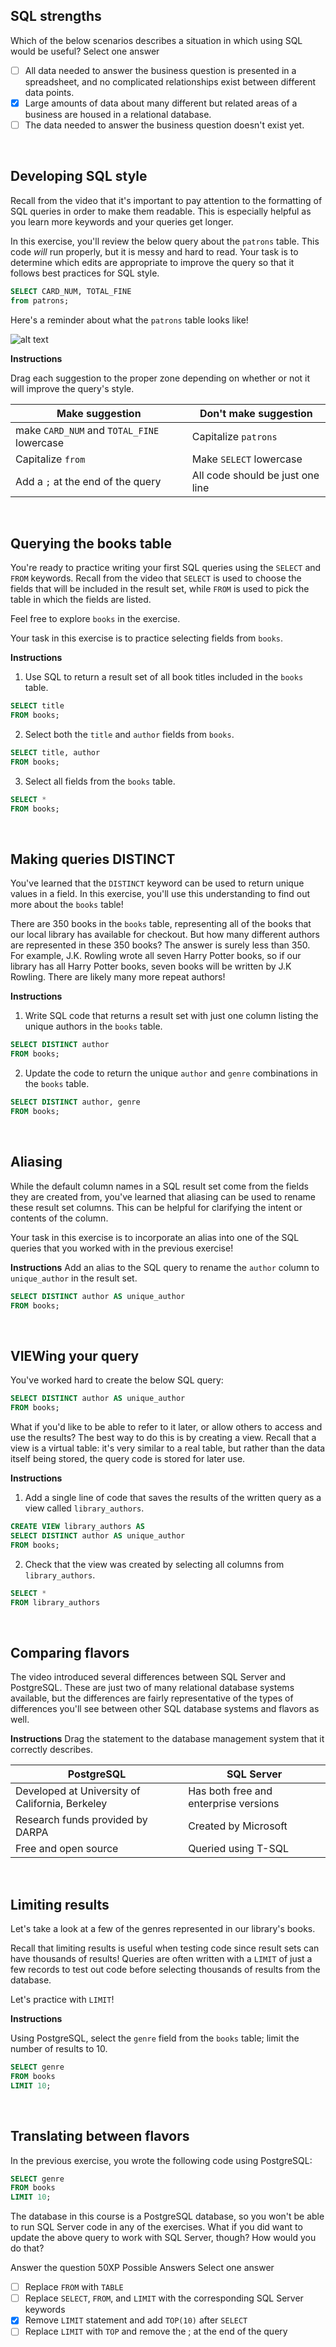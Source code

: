 ## SQL strengths
Which of the below scenarios describes a situation in which using SQL would be useful? Select one answer

- [ ] All data needed to answer the business question is presented in a spreadsheet, and no complicated relationships exist between different data points.
- [x] Large amounts of data about many different but related areas of a business are housed in a relational database.
- [ ] The data needed to answer the business question doesn't exist yet.

<br>

## Developing SQL style
Recall from the video that it's important to pay attention to the formatting of SQL queries in order to make them readable. This is especially helpful as you learn more keywords and your queries get longer.

In this exercise, you'll review the below query about the `patrons` table. This code _will_ run properly, but it is messy and hard to read. Your task is to determine which edits are appropriate to improve the query so that it follows best practices for SQL style.

``` sql
SELECT CARD_NUM, TOTAL_FINE 
from patrons;
```

Here's a reminder about what the `patrons` table looks like!

![alt text](img/image05.png)

**Instructions**

Drag each suggestion to the proper zone depending on whether or not it will improve the query's style.

| Make suggestion | Don't make suggestion |
| --------------- | --------------------- |
| make `CARD_NUM` and `TOTAL_FINE` lowercase | Capitalize `patrons` |
| Capitalize `from` | Make `SELECT` lowercase |
| Add a `;` at the end of the query | All code should be just one line |

<br>

## Querying the books table
You're ready to practice writing your first SQL queries using the `SELECT` and `FROM` keywords. Recall from the video that `SELECT` is used to choose the fields that will be included in the result set, while `FROM` is used to pick the table in which the fields are listed.

Feel free to explore `books` in the exercise.

Your task in this exercise is to practice selecting fields from `books`.

**Instructions**
1. Use SQL to return a result set of all book titles included in the `books` table.

``` sql
SELECT title
FROM books;
```

2. Select both the `title` and `author` fields from `books`.

``` sql
SELECT title, author
FROM books;
```

3. Select all fields from the `books` table.

``` sql
SELECT *
FROM books;
```

<br>

## Making queries DISTINCT
You've learned that the `DISTINCT` keyword can be used to return unique values in a field. In this exercise, you'll use this understanding to find out more about the `books` table!

There are 350 books in the `books` table, representing all of the books that our local library has available for checkout. But how many different authors are represented in these 350 books? The answer is surely less than 350. For example, J.K. Rowling wrote all seven Harry Potter books, so if our library has all Harry Potter books, seven books will be written by J.K Rowling. There are likely many more repeat authors!

**Instructions**
1. Write SQL code that returns a result set with just one column listing the unique authors in the `books` table.

``` sql
SELECT DISTINCT author
FROM books;
```

2. Update the code to return the unique `author` and `genre` combinations in the `books` table.

``` sql
SELECT DISTINCT author, genre
FROM books;
```

<br>

## Aliasing
While the default column names in a SQL result set come from the fields they are created from, you've learned that aliasing can be used to rename these result set columns. This can be helpful for clarifying the intent or contents of the column.

Your task in this exercise is to incorporate an alias into one of the SQL queries that you worked with in the previous exercise!

**Instructions**
Add an alias to the SQL query to rename the `author` column to `unique_author` in the result set.

``` sql
SELECT DISTINCT author AS unique_author
FROM books;
```

<br>

## VIEWing your query
You've worked hard to create the below SQL query:
``` sql
SELECT DISTINCT author AS unique_author
FROM books;
```
What if you'd like to be able to refer to it later, or allow others to access and use the results? The best way to do this is by creating a view. Recall that a view is a virtual table: it's very similar to a real table, but rather than the data itself being stored, the query code is stored for later use.

**Instructions**
1. Add a single line of code that saves the results of the written query as a view called `library_authors`.

``` sql
CREATE VIEW library_authors AS
SELECT DISTINCT author AS unique_author
FROM books;
```

2. Check that the view was created by selecting all columns from `library_authors`.

``` sql
SELECT *
FROM library_authors
```

<br>

## Comparing flavors
The video introduced several differences between SQL Server and PostgreSQL. These are just two of many relational database systems available, but the differences are fairly representative of the types of differences you'll see between other SQL database systems and flavors as well.

**Instructions**
Drag the statement to the database management system that it correctly describes.

| PostgreSQL | SQL Server |
| ---------- | ---------- |
| Developed at University of California, Berkeley | Has both free and enterprise versions |
| Research funds provided by DARPA | Created by Microsoft |
| Free and open source | Queried using T-SQL |

<br>

## Limiting results
Let's take a look at a few of the genres represented in our library's books.

Recall that limiting results is useful when testing code since result sets can have thousands of results! Queries are often written with a `LIMIT` of just a few records to test out code before selecting thousands of results from the database.

Let's practice with `LIMIT`!

**Instructions**

Using PostgreSQL, select the `genre` field from the `books` table; limit the number of results to 10.

``` sql
SELECT genre
FROM books
LIMIT 10;
```

<br>

## Translating between flavors
In the previous exercise, you wrote the following code using PostgreSQL:

``` sql
SELECT genre
FROM books
LIMIT 10;
```

The database in this course is a PostgreSQL database, so you won't be able to run SQL Server code in any of the exercises. What if you did want to update the above query to work with SQL Server, though? How would you do that?

Answer the question
50XP
Possible Answers
Select one answer

- [ ] Replace `FROM` with `TABLE`
- [ ] Replace `SELECT`, `FROM`, and `LIMIT` with the corresponding SQL Server keywords
- [x] Remove `LIMIT` statement and add `TOP(10)` after `SELECT`
- [ ] Replace `LIMIT` with `TOP` and remove the ; at the end of the query
